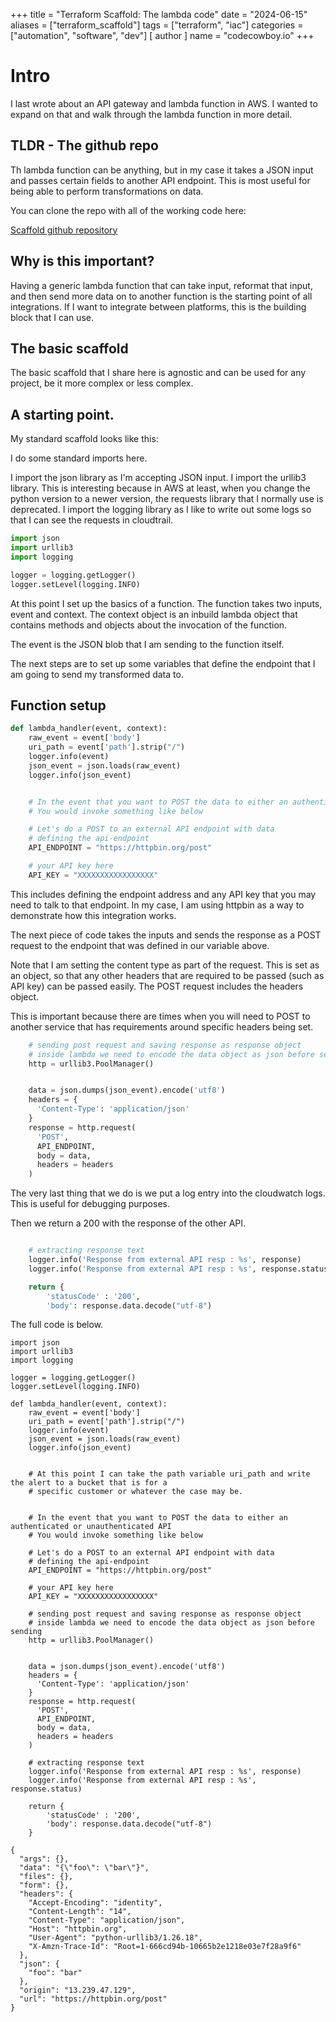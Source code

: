 +++
title = "Terraform Scaffold: The lambda code"
date = "2024-06-15"
aliases = ["terraform_scaffold"]
tags = ["terraform", "iac"]
categories = ["automation", "software", "dev"]
[ author ]
  name = "codecowboy.io"
+++

# Intro
I last wrote about an API gateway and lambda function in AWS. I wanted to expand on that and walk through the lambda function in more detail.

## TLDR - The github repo
Th lambda function can be anything, but in my case it takes a JSON input and passes certain fields to another API endpoint. This is most useful for being able to perform transformations on data.

You can clone the repo with all of the working code here:

[Scaffold github repository](https://github.com/codecowboydotio/scaffolds)

## Why is this important?
Having a generic lambda function that can take input, reformat that input, and then send more data on to another function is the starting point of all integrations. If I want to integrate between platforms, this is the building block that I can use.

## The basic scaffold

The basic scaffold that I share here is agnostic and can be used for any project, be it more complex or less complex.

## A starting point.
My standard scaffold looks like this:

I do some standard imports here. 

I import the json library as I'm accepting JSON input. 
I import the urllib3 library. This is interesting because in AWS at least, when you change the python version to a newer version, the requests library that I normally use is deprecated.
I import the logging library as I like to write out some logs so that I can see the requests in cloudtrail.

```Python
import json
import urllib3
import logging

logger = logging.getLogger()
logger.setLevel(logging.INFO)
```

At this point I set up the basics of a function.
The function takes two inputs, event and context. The context object is an inbuild lambda object that contains methods and objects about the invocation of the function.

The event is the JSON blob that I am sending to the function itself.

The next steps are to set up some variables that define the endpoint that I am going to send my transformed data to.

## Function setup 
```Python
def lambda_handler(event, context):
    raw_event = event['body']
    uri_path = event['path'].strip("/")
    logger.info(event)
    json_event = json.loads(raw_event)
    logger.info(json_event)


    # In the event that you want to POST the data to either an authenticated or unauthenticated API
    # You would invoke something like below

    # Let's do a POST to an external API endpoint with data
    # defining the api-endpoint
    API_ENDPOINT = "https://httpbin.org/post"

    # your API key here
    API_KEY = "XXXXXXXXXXXXXXXXX"
```

This includes defining the endpoint address and any API key that you may need to talk to that endpoint.
In my case, I am using httpbin as a way to demonstrate how this integration works.


The next piece of code takes the inputs and sends the response as a POST request to the endpoint that was defined in our variable above.

Note that I am setting the content type as part of the request. This is set as an object, so that any other headers that are required to be passed (such as API key) can be passed easily. The POST request includes the headers object.

This is important because there are times when you will need to POST to another service that has requirements around specific headers being set.

```Python
    # sending post request and saving response as response object
    # inside lambda we need to encode the data object as json before sending
    http = urllib3.PoolManager()


    data = json.dumps(json_event).encode('utf8')
    headers = {
      'Content-Type': 'application/json'
    }
    response = http.request(
      'POST',
      API_ENDPOINT,
      body = data,
      headers = headers
    )
```


The very last thing that we do is we put a log entry into the cloudwatch logs. This is useful for debugging purposes. 

Then we return a 200 with the response of the other API.

```Python

    # extracting response text
    logger.info('Response from external API resp : %s', response)
    logger.info('Response from external API resp : %s', response.status)

    return {
        'statusCode' : '200',
        'body': response.data.decode("utf-8")
```

The full code is below.

```
import json
import urllib3
import logging

logger = logging.getLogger()
logger.setLevel(logging.INFO)

def lambda_handler(event, context):
    raw_event = event['body']
    uri_path = event['path'].strip("/")
    logger.info(event)
    json_event = json.loads(raw_event)
    logger.info(json_event)


    # At this point I can take the path variable uri_path and write the alert to a bucket that is for a
    # specific customer or whatever the case may be.


    # In the event that you want to POST the data to either an authenticated or unauthenticated API
    # You would invoke something like below

    # Let's do a POST to an external API endpoint with data
    # defining the api-endpoint
    API_ENDPOINT = "https://httpbin.org/post"

    # your API key here
    API_KEY = "XXXXXXXXXXXXXXXXX"

    # sending post request and saving response as response object
    # inside lambda we need to encode the data object as json before sending
    http = urllib3.PoolManager()


    data = json.dumps(json_event).encode('utf8')
    headers = {
      'Content-Type': 'application/json'
    }
    response = http.request(
      'POST',
      API_ENDPOINT,
      body = data,
      headers = headers
    )

    # extracting response text
    logger.info('Response from external API resp : %s', response)
    logger.info('Response from external API resp : %s', response.status)

    return {
        'statusCode' : '200',
        'body': response.data.decode("utf-8")
    }
```

```
{
  "args": {},
  "data": "{\"foo\": \"bar\"}",
  "files": {},
  "form": {},
  "headers": {
    "Accept-Encoding": "identity",
    "Content-Length": "14",
    "Content-Type": "application/json",
    "Host": "httpbin.org",
    "User-Agent": "python-urllib3/1.26.18",
    "X-Amzn-Trace-Id": "Root=1-666cd94b-10665b2e1218e03e7f28a9f6"
  },
  "json": {
    "foo": "bar"
  },
  "origin": "13.239.47.129",
  "url": "https://httpbin.org/post"
}
```
